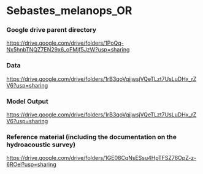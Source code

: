 # Sebastes_melanops_OR

### Google drive parent directory 
https://drive.google.com/drive/folders/1PoQq-Nx5hnbTNQZ7EN29x6_oFMjf5JzW?usp=sharing

### Data

https://drive.google.com/drive/folders/1rB3qoVqjjwsjVQeTLzt7UsLuDHx_rZV6?usp=sharing

### Model Output

https://drive.google.com/drive/folders/1rB3qoVqjjwsjVQeTLzt7UsLuDHx_rZV6?usp=sharing

### Reference material (including the documentation on the hydroacoustic survey)

https://drive.google.com/drive/folders/1GE08CqNsESsu4HpTFSZ76OpZ-z-6ROel?usp=sharing

